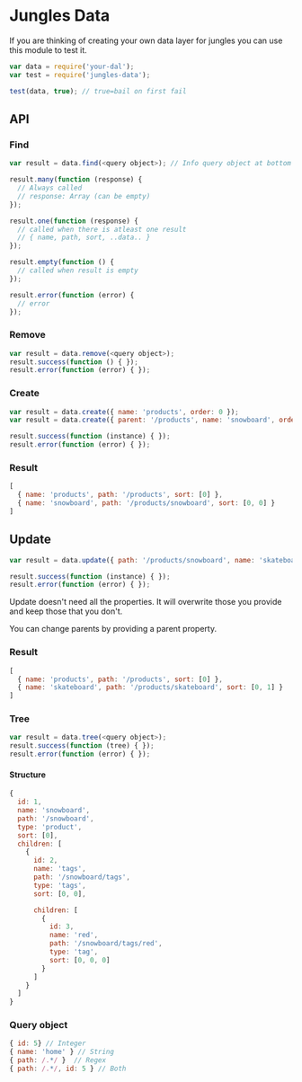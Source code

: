# Jungles Data

If you are thinking of creating your own data layer for jungles you can use this module to test it.

```js
var data = require('your-dal');
var test = require('jungles-data');

test(data, true); // true=bail on first fail
```

## API

### Find

```js
var result = data.find(<query object>); // Info query object at bottom

result.many(function (response) {
  // Always called
  // response: Array (can be empty)
});

result.one(function (response) {
  // called when there is atleast one result
  // { name, path, sort, ..data.. }
});

result.empty(function () { 
  // called when result is empty
});

result.error(function (error) {
  // error
});
```

### Remove

```js
var result = data.remove(<query object>);
result.success(function () { });
result.error(function (error) { });
```

### Create

```js
var result = data.create({ name: 'products', order: 0 });
var result = data.create({ parent: '/products', name: 'snowboard', order: 0 });

result.success(function (instance) { });
result.error(function (error) { });
```

### Result

```js
[ 
  { name: 'products', path: '/products', sort: [0] },
  { name: 'snowboard', path: '/products/snowboard', sort: [0, 0] }
]
```

## Update

```js
var result = data.update({ path: '/products/snowboard', name: 'skateboard', order: 1 });

result.success(function (instance) { });
result.error(function (error) { });
```

Update doesn't need all the properties. It will overwrite those you provide and keep those that you don't.

You can change parents by providing a parent property.


### Result

```js
[ 
  { name: 'products', path: '/products', sort: [0] },
  { name: 'skateboard', path: '/products/skateboard', sort: [0, 1] }
]
```

### Tree

```js
var result = data.tree(<query object>); 
result.success(function (tree) { });
result.error(function (error) { });
```

#### Structure

```js
{
  id: 1,
  name: 'snowboard',
  path: '/snowboard',
  type: 'product',
  sort: [0],
  children: [
    {
      id: 2,
      name: 'tags',
      path: '/snowboard/tags',
      type: 'tags',
      sort: [0, 0],

      children: [
        {
          id: 3,
          name: 'red',
          path: '/snowboard/tags/red',
          type: 'tag',
          sort: [0, 0, 0]
        }
      ]
    }
  ]
}
```

### Query object

```js
{ id: 5} // Integer
{ name: 'home' } // String
{ path: /.*/ }  // Regex
{ path: /.*/, id: 5 } // Both
```

